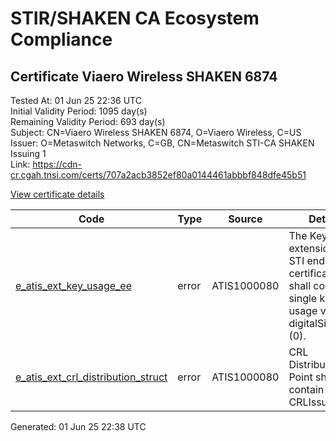 # STIR/SHAKEN CA Ecosystem Compliance

## Certificate Viaero Wireless SHAKEN 6874

Tested At: 01 Jun 25 22:36 UTC\
Initial Validity Period: 1095 day(s)\
Remaining Validity Period: 693 day(s)\
Subject: CN=Viaero Wireless SHAKEN 6874, O=Viaero Wireless, C=US\
Issuer: O=Metaswitch Networks, C=GB, CN=Metaswitch STI-CA SHAKEN Issuing 1\
Link: https://cdn-cr.cgah.tnsi.com/certs/707a2acb3852ef80a0144461abbbf848dfe45b51

[View certificate details](https://x509.io/?cert=MIICfjCCAiWgAwIBAgIQMHMabQTdLo%2BXohXyFYRmcjAKBggqhkjOPQQDAjBYMSswKQYDVQQDDCJNZXRhc3dpdGNoIFNUSS1DQSBTSEFLRU4gSXNzdWluZyAxMQswCQYDVQQGEwJHQjEcMBoGA1UECgwTTWV0YXN3aXRjaCBOZXR3b3JrczAeFw0yNDA0MjUxMjA4NDdaFw0yNzA0MjUxMjA4NDdaME0xCzAJBgNVBAYTAlVTMRgwFgYDVQQKDA9WaWFlcm8gV2lyZWxlc3MxJDAiBgNVBAMMG1ZpYWVybyBXaXJlbGVzcyBTSEFLRU4gNjg3NDBZMBMGByqGSM49AgEGCCqGSM49AwEHA0IABOx94egH5V2lbld60CWLOxIqpse32Nxtysg7JgreOwXYwznIc1jxKuzWDoiZ0eIBXUVlqncClia9yQ%2Bk44XpbF2jgdswgdgwDAYDVR0TAQH%2FBAIwADAOBgNVHQ8BAf8EBAMCBsAwFgYIKwYBBQUHARoECjAIoAYWBDY4NzQwRwYDVR0fBEAwPjA8oDqgOIY2aHR0cHM6Ly9hdXRoZW50aWNhdGUtYXBpLmljb25lY3Rpdi5jb20vZG93bmxvYWQvdjEvY3JsMBcGA1UdIAQQMA4wDAYKYIZIAYb%2FCQEBBDAdBgNVHQ4EFgQUK%2B5knXp5Xg%2Boen6q3t2DBu%2BFJoswHwYDVR0jBBgwFoAUzR6nABAQ2jIdaRo51dJGCyw8h9YwCgYIKoZIzj0EAwIDRwAwRAIgcgF9%2BS%2F07ldB2B0fkph4AWs3IHp0XxjM3IC%2FzafiaZgCIDr8g2CH034IZfFHRFEHgvk8xSy5PTWIqQCH7AxUENX6)

| Code | Type | Source | Details |
|------|------|--------|---------|
| [e_atis_ext_key_usage_ee](../../ISSUES/e_atis_ext_key_usage_ee/README.md) | error | ATIS1000080 | The Key Usage extension for STI end-entity certificates shall contain a single key usage value of digitalSignature (0). |
| [e_atis_ext_crl_distribution_struct](../../ISSUES/e_atis_ext_crl_distribution_struct/README.md) | error | ATIS1000080 | CRL Distribution Point shall contain a CRLIssuer field |


Generated: 01 Jun 25 22:38 UTC